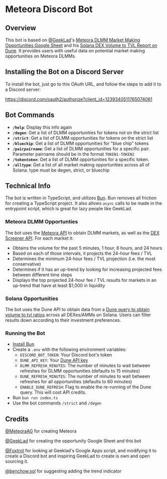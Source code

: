 # Meteora Discord Bot

## Overview

This bot is based on [@GeekLad](https://x.com/GeekLad)'s [Meteora DLMM Market
Making Opportunities Google Sheet](https://docs.google.com/spreadsheets/d/1uMj43pCdVwhDKEswCTbe47LfbmI0CRlmFisDtWaFFyc) and his [Solana DEX Volume to TVL
Report on Dune](https://dune.com/geeklad/solana-dex-volume-to-tvl). It
provides users with useful data on potential market making opportunities on
Meteora DLMMs.

## Installing the Bot on a Discord Server

To install the bot, just go to this OAuth URL, and follow the steps to add it
to a Discord server:

https://discord.com/oauth2/authorize?client_id=1239340511765074061

## Bot Commands

- **`/help`**: Display this info again
- **`/degen`**: Get a list of DLMM opportunities for tokens not on the strict list
- **`/strict`**: Get a list of DLMM opportunities for tokens on the strict list
- **`/bluechip`**: Get a list of DLMM opportunities for "blue chip" tokens
- **`/pair`_`pairname`_**: Get a list of DLMM opportunities for a specific pair. Parameter pairname should be in the format `TOKEN1-TOKEN2`
- **`/token`_`token`_**: Get a list of DLMM opportunities for a specific token.
- **`/all`_`type`_**: Get a list of all market making opportunities across all of Solana. type must be degen, strict, or bluechip

## Technical Info

The bot is written in TypeScript, and utilizes [Bun](https://bun.sh). Bun
removes all friction for creating a TypeScript project. It also allows `async`
calls to be made in the entrypoint script, which is great for lazy people like
GeekLad.

### Meteora DLMM Opportunties

The bot uses the [Meteora API](https://dlmm-api.meteora.ag/swagger-ui) to obtain
DLMM markets, as well as the
[DEX Screener API](https://docs.dexscreener.com/api/reference).
For each market it:

- Obtains the volume for the past 5 minutes, 1 hour, 6 hours, and 24 hours
- Based on each of those intervals, it projects the 24-hour fees / TVL
- Determines the minimum 24-hour fees / TVL projection (i.e. the most
  conservative)
- Determines if it has an up-trend by looking for increasing projected fees
  between different time steps
- Displays the top projected 24-hour fee / TVL results for markets in an
  up-trend that have at least $1,000 in liquidity

### Solana Opportunities

The bot uses the Dune API to obtain data from a
[Dune query to obtain volume to tvl ratios](https://dune.com/queries/3734698/6281578)
across all DEXes/AMMs on Solana. Users can filter results down according to
their investment preferences.

### Running the Bot

- [Install Bun](https://bun.sh)
- Create a `.env` with the following environment variables:
  - `DISCORD_BOT_TOKEN`: Your Discord bot's token
  - `DUNE_API_KEY`: Your [Dune API key](https://dune.com/settings/api)
  - `DLMM_REFRESH_MINUTES`: The number of minutes to wait between refreshes for DLMM opportunities (defaults to 15 minutes)
  - `DUNE_REFRESH_MINUTES`: The number of minutes to wait between refreshes for all opportunities (defaults to 60 minutes)
  - `ENABLE_DUNE_REFRESH`: Flag to enable the re-running of the Dune query. This will cost API credits.
- Run `bun run index.ts`
- Use the bot commands `/strict` and `/degen`

## Credits

[@MeteoraAG](https://x.com/MeteoraAG) for creating Meteora

[@GeekLad](https://x.com/GeekLad) for creating the opportunity Google Sheet
and this bot

[@Foxtrot](https://x.com/foxtroteth) for looking at Geeklad's Google Apps
script, and modifying it to create a Discord bot and inspiring GeekLad to
create is own and open sourcing it.

[@benchow.sol](https://twitter.com/hellochow) for suggesting adding the
trend indicator
